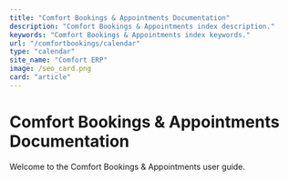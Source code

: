 ```yaml
---
title: "Comfort Bookings & Appointments Documentation"
description: "Comfort Bookings & Appointments index description."
keywords: "Comfort Bookings & Appointments index keywords."
url: "/comfortbookings/calendar"
type: "calendar"
site_name: "Comfort ERP"
image: /seo_card.png
card: "article"
---
```


# Comfort Bookings & Appointments Documentation

Welcome to the Comfort Bookings & Appointments user guide.